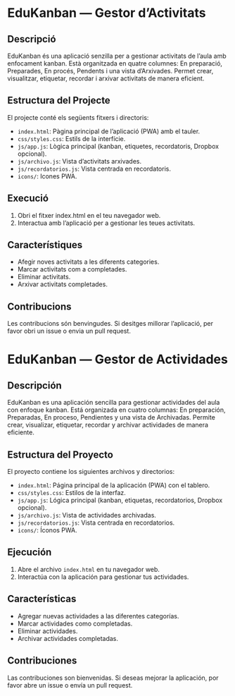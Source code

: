 # EduKanban — Gestor d’Activitats

## Descripció

EduKanban és una aplicació senzilla per a gestionar activitats de l’aula amb enfocament kanban. Està organitzada en quatre columnes: En preparació, Preparades, En procés, Pendents i una vista d’Arxivades. Permet crear, visualitzar, etiquetar, recordar i arxivar activitats de manera eficient.

## Estructura del Projecte

El projecte conté els següents fitxers i directoris:

- `index.html`: Pàgina principal de l’aplicació (PWA) amb el tauler.
- `css/styles.css`: Estils de la interfície.
- `js/app.js`: Lògica principal (kanban, etiquetes, recordatoris, Dropbox opcional).
- `js/archivo.js`: Vista d’activitats arxivades.
- `js/recordatorios.js`: Vista centrada en recordatoris.
- `icons/`: Icones PWA.

## Execució

1. Obri el fitxer index.html en el teu navegador web.
2. Interactua amb l’aplicació per a gestionar les teues activitats.

## Característiques

- Afegir noves activitats a les diferents categories.
- Marcar activitats com a completades.
- Eliminar activitats.
- Arxivar activitats completades.

## Contribucions

Les contribucions són benvingudes. Si desitges millorar l’aplicació, per favor obri un issue o envia un pull request.

# EduKanban — Gestor de Actividades

## Descripción
EduKanban es una aplicación sencilla para gestionar actividades del aula con enfoque kanban. Está organizada en cuatro columnas: En preparación, Preparadas, En proceso, Pendientes y una vista de Archivadas. Permite crear, visualizar, etiquetar, recordar y archivar actividades de manera eficiente.

## Estructura del Proyecto
El proyecto contiene los siguientes archivos y directorios:

- `index.html`: Página principal de la aplicación (PWA) con el tablero.
- `css/styles.css`: Estilos de la interfaz.
- `js/app.js`: Lógica principal (kanban, etiquetas, recordatorios, Dropbox opcional).
- `js/archivo.js`: Vista de actividades archivadas.
- `js/recordatorios.js`: Vista centrada en recordatorios.
- `icons/`: Íconos PWA.

## Ejecución
1. Abre el archivo `index.html` en tu navegador web.
2. Interactúa con la aplicación para gestionar tus actividades.

## Características
- Agregar nuevas actividades a las diferentes categorías.
- Marcar actividades como completadas.
- Eliminar actividades.
- Archivar actividades completadas.

## Contribuciones
Las contribuciones son bienvenidas. Si deseas mejorar la aplicación, por favor abre un issue o envía un pull request.

